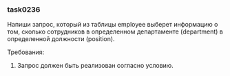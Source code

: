 
### task0236

Напиши запрос, который из таблицы employee выберет информацию о том, сколько сотрудников в определенном
департаменте (department) в определенной должности (position).


Требования:
1.	Запрос должен быть реализован согласно условию.


